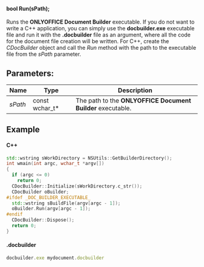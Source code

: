 #### bool Run(sPath);

Runs the **ONLYOFFICE Document Builder** executable. If you do not want to write a C++ application, you can simply use the **docbuilder.exe** executable file and run it with the **.docbuilder** file as an argument, where all the code for the document file creation will be written. For C++, create the *CDocBuilder* object and call the *Run* method with the path to the executable file from the *sPath* parameter.

## Parameters:

| Name    | Type             | Description                                                 |
| ------- | ---------------- | ----------------------------------------------------------- |
| *sPath* | const wchar\_t\* | The path to the **ONLYOFFICE Document Builder** executable. |

## Example

#### C++

```c++
std::wstring sWorkDirectory = NSUtils::GetBuilderDirectory();
int wmain(int argc, wchar_t *argv[])
{
  if (argc <= 0)
    return 0;
  CDocBuilder::Initialize(sWorkDirectory.c_str());
  CDocBuilder oBuilder;
#ifdef _DOC_BUILDER_EXECUTABLE_
  std::wstring sBuildFile(argv[argc - 1]);
  oBuilder.Run(argv[argc - 1]);
#endif
  CDocBuilder::Dispose();
  return 0;
}
```

#### .docbuilder

```js
docbuilder.exe mydocument.docbuilder
```
